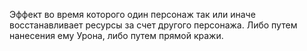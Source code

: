 Эффект во время которого один персонаж так или иначе восстанавливает ресурсы за счет другого персонажа. Либо путем нанесения ему Урона, либо путем прямой кражи. 